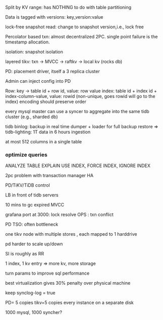 Split by KV range: has NOTHING to do with table partitioning

Data is tagged with versions: key_version:value

lock-free snapshot read: change to snapshot version,i.e., lock free

Percolator based txn: almost decentralized 2PC. single point failure is the timestamp allocation. 

isolation: snapshot isolation

layered tikv: txn -> MVCC -> raftkv -> local kv (rocks db)

PD: placement driver, itself a 3 replica cluster

Admin can inject config into PD

Row: key -> table id + row id, value: row value
index: table id + index id + index-column-value, value: rowid (non-unique, goes rowid will go to the index)
encoding should preserve order

every mysql master can use a syncer to aggregate into the same tidb cluster (e.g., sharded db)

tidb binlog: backup in real time
dumper + loader for full backup restore => tidb-lighting: 1T data in 6 hours ingestion

at most 512 columns in a single table 

### optimize queries
ANALYZE TABLE
EXPLAIN
USE INDEX, FORCE INDEX, IGNORE INDEX

2pc problem with transaction manager HA

PD/TiKV/TiDB control

LB in front of tidb servers

10 mins to gc expired MVCC

grafana port at 3000: lock resolve OPS : txn conflict

PD TSO: often bottleneck

one tikv node with multiple stores , each mapped to 1 harddrive

pd harder to scale up/down

SI is roughly as RR

1 index, 1 kv entry => more kv, more storage

turn params to improve sql performance

best virtualization gives 30% penalty over physical machine

keep synclog-log = true

PD= 5 copies
tikv=5 copies
every instance on a separate disk

1000 mysql, 1000 syncher?
